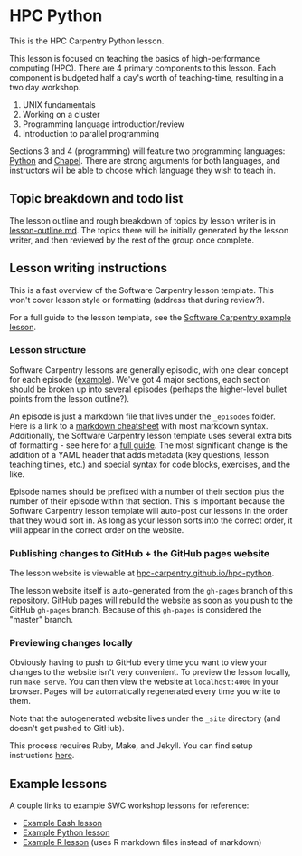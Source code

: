 # HPC Python 

This is the HPC Carpentry Python lesson.

This lesson is focused on teaching the basics of high-performance computing (HPC).
There are 4 primary components to this lesson. 
Each component is budgeted half a day's worth of teaching-time,
resulting in a two day workshop.

1. UNIX fundamentals
2. Working on a cluster
3. Programming language introduction/review
4. Introduction to parallel programming

Sections 3 and 4 (programming) will feature two programming languages: 
[Python](https://www.python.org/) and [Chapel](http://chapel.cray.com/).
There are strong arguments for both languages, 
and instructors will be able to choose which language they wish to teach in.

## Topic breakdown and todo list

The lesson outline and rough breakdown of topics by lesson writer is in 
[lesson-outline.md](lesson-outline.md).
The topics there will be initially generated by the lesson writer, 
and then reviewed by the rest of the group once complete.

## Lesson writing instructions

This is a fast overview of the Software Carpentry lesson template. 
This won't cover lesson style or formatting (address that during review?).

For a full guide to the lesson template, see the 
[Software Carpentry example lesson](http://swcarpentry.github.io/lesson-example/). 

### Lesson structure

Software Carpentry lessons are generally episodic, with one clear concept for each episode 
([example](http://swcarpentry.github.io/r-novice-gapminder/)). 
We've got 4 major sections, each section should be broken up into several episodes 
(perhaps the higher-level bullet points from the lesson outline?).

An episode is just a markdown file that lives under the `_episodes` folder. 
Here is a link to a [markdown cheatsheet](https://github.com/adam-p/markdown-here/wiki/Markdown-Cheatsheet)
with most markdown syntax.
Additionally, the Software Carpentry lesson template uses several extra bits of formatting - see
here for a [full guide](http://swcarpentry.github.io/lesson-example/04-formatting/).
The most significant change is the addition of a YAML header that adds metadata (key questions,
lesson teaching times, etc.)
and special syntax for code blocks, exercises, and the like.

Episode names should be prefixed with a number of their section plus the number of their episode
within that section.
This is important because the Software Carpentry lesson template will auto-post our lessons in the
order that they would sort in.
As long as your lesson sorts into the correct order, it will appear in the correct order on the
website.

### Publishing changes to GitHub + the GitHub pages website

The lesson website is viewable at
[hpc-carpentry.github.io/hpc-python](https://hpc-carpentry.github.io/hpc-python).

The lesson website itself is auto-generated from the `gh-pages` branch of this repository. 
GitHub pages will rebuild the website as soon as you push to the GitHub `gh-pages` branch.
Because of this `gh-pages` is considered the "master" branch.

### Previewing changes locally

Obviously having to push to GitHub every time you want to view your changes to the website isn't
very convenient.
To preview the lesson locally, run `make serve`.
You can then view the website at `localhost:4000` in your browser.
Pages will be automatically regenerated every time you write to them.

Note that the autogenerated website lives under the `_site` directory 
(and doesn't get pushed to GitHub).

This process requires Ruby, Make, and Jekyll. You can find setup instructions
[here](http://swcarpentry.github.io/lesson-example/setup/).

## Example lessons

A couple links to example SWC workshop lessons for reference:

* [Example Bash lesson](https://github.com/swcarpentry/shell-novice)
* [Example Python lesson](https://github.com/swcarpentry/python-novice-inflammation)
* [Example R lesson](https://github.com/swcarpentry/r-novice-gapminder) (uses R markdown files
  instead of markdown)


